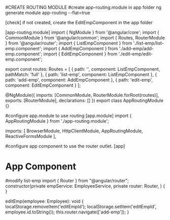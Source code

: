 #CREATE ROUTING MODULE
#create app-routing.module in app folder
ng generate module app-routing --flat=true

[check] if not created, create the EditEmpComponent in the app folder

[app-routing.module]
import { NgModule } from '@angular/core';
import { CommonModule } from '@angular/common';
import { Routes, RouterModule } from '@angular/router';
import { ListEmpComponent } from './list-emp/list-emp.component';
import { AddEmpComponent } from './add-emp/add-emp.component';
import { EditEmpComponent } from './edit-emp/edit-emp.component';

export const routes: Routes = [
  { path: '', component: ListEmpComponent, pathMatch: 'full' },
  { path: 'list-emp', component: ListEmpComponent },
  { path: 'add-emp', component: AddEmpComponent },
  { path: 'edit-emp', component: EditEmpComponent }
];

@NgModule({
  imports: [CommonModule, RouterModule.forRoot(routes)],
  exports: [RouterModule],
  declarations: []
})
export class AppRoutingModule {}
 

#configure app.module to use routing
[app.module]
import { AppRoutingModule } from './app-routing.module';

  imports: [
    BrowserModule,
    HttpClientModule,
    AppRoutingModule,
    ReactiveFormsModule
  ],

#configure app component to use the router outlet.
[app]
<h1>App Component</h1>
<router-outlet></router-outlet>

<!-- <br><br>
<div class="container">
  <app-list-emp></app-list-emp>
  <app-add-emp></app-add-emp>
</div> -->


#modify list-emp
import { Router } from "@angular/router";
constructor(private empService: EmployeeService, private router: Router, ) { }

editEmp(employee: Employee): void {
    localStorage.removeItem('editEmpId');
    localStorage.setItem('editEmpId', employee.id.toString());
    this.router.navigate(['add-emp']);
  }
